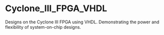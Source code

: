 # Cyclone_III_FPGA_VHDL
Designs on the Cyclone III FPGA using VHDL.  Demonstrating the power and flexibility of system-on-chip designs.
